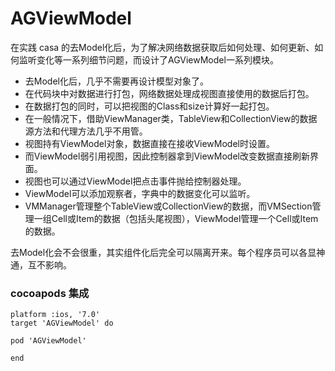 # AGViewModel
在实践 casa 的去Model化后，为了解决网络数据获取后如何处理、如何更新、如何监听变化等一系列细节问题，而设计了AGViewModel一系列模块。

- 去Model化后，几乎不需要再设计模型对象了。
- 在代码块中对数据进行打包，网络数据处理成视图直接使用的数据后打包。
- 在数据打包的同时，可以把视图的Class和size计算好一起打包。
- 在一般情况下，借助ViewManager类，TableView和CollectionView的数据源方法和代理方法几乎不用管。
- 视图持有ViewModel对象，数据直接在接收ViewModel时设置。
- 而ViewModel弱引用视图，因此控制器拿到ViewModel改变数据直接刷新界面。
- 视图也可以通过ViewModel把点击事件抛给控制器处理。
- ViewModel可以添加观察者，字典中的数据变化可以监听。
- VMManager管理整个TableView或CollectionView的数据，而VMSection管理一组Cell或Item的数据（包括头尾视图），ViewModel管理一个Cell或Item的数据。

去Model化会不会很重，其实组件化后完全可以隔离开来。每个程序员可以各显神通，互不影响。



### cocoapods 集成
```
platform :ios, '7.0'
target 'AGViewModel' do

pod 'AGViewModel'

end
```




